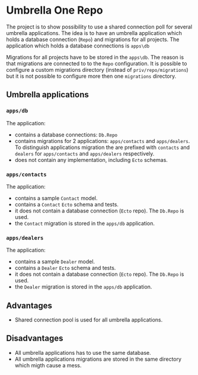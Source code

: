 # Umbrella One Repo

The project is to show possibility to use a shared connection poll for
several umbrella applications. The idea is to have an umbrella application
which holds a database connection (`Repo`) and migrations for all projects.
The application which holds a database connections is `apps\db`

Migrations for all projects have to be stored in the `apps\db`. The reason is that
migrations are connected to to the `Repo` configuration. It is possible to configure 
a custom migrations directory (instead of `priv/repo/migrations`) but it is not 
possible to configure more then one `migrations` directory.

## Umbrella applications

### `apps/db`
  The application:
- contains a database connections: `Db.Repo`
- contains migrations for 2 applications: `apps/contacts` and `apps/dealers`. To distinguish 
  applications migration the are prefixed with `contacts` and `dealers` 
  for `apps/contacts` and `apps/dealers` respectively. 
- does not contain any implementation, including `Ecto` schemas.
  
### `apps/contacts`
  The application:
- contains a sample `Contact` model. 
- contains a `Contact` `Ecto` schema and tests.
- it does not contain a database connection (`Ecto` repo). The `Db.Repo` is used.
- the `Contact` migration is stored in the `apps/db` application.  
  
### `apps/dealers`
  The application:
- contains a sample `Dealer` model. 
- contains a `Dealer` `Ecto` schema and tests.
- it does not contain a database connection (`Ecto` repo). The `Db.Repo` is used.
- the `Dealer` migration is stored in the `apps/db` application.  

## Advantages
- Shared connection pool is used for all umbrella applications.
 
## Disadvantages
- All umbrella applications has to use the same database.
- All umbrella applications migrations are stored in the same directory which migth cause a mess.
 
